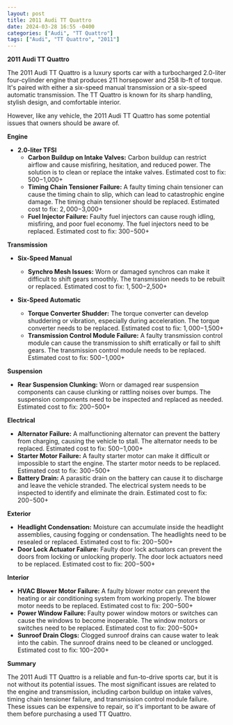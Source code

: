```yaml
---
layout: post
title: 2011 Audi TT Quattro
date: 2024-03-28 16:55 -0400
categories: ["Audi", "TT Quattro"]
tags: ["Audi", "TT Quattro", "2011"]
---
```

**2011 Audi TT Quattro**

The 2011 Audi TT Quattro is a luxury sports car with a turbocharged 2.0-liter four-cylinder engine that produces 211 horsepower and 258 lb-ft of torque. It's paired with either a six-speed manual transmission or a six-speed automatic transmission. The TT Quattro is known for its sharp handling, stylish design, and comfortable interior.

However, like any vehicle, the 2011 Audi TT Quattro has some potential issues that owners should be aware of.

**Engine**

* **2.0-liter TFSI**
    * **Carbon Buildup on Intake Valves:** Carbon buildup can restrict airflow and cause misfiring, hesitation, and reduced power. The solution is to clean or replace the intake valves. Estimated cost to fix: $500-$1,000+
    * **Timing Chain Tensioner Failure:** A faulty timing chain tensioner can cause the timing chain to slip, which can lead to catastrophic engine damage. The timing chain tensioner should be replaced. Estimated cost to fix: $2,000-$3,000+
    * **Fuel Injector Failure:** Faulty fuel injectors can cause rough idling, misfiring, and poor fuel economy. The fuel injectors need to be replaced. Estimated cost to fix: $300-$500+

**Transmission**

* **Six-Speed Manual**
    * **Synchro Mesh Issues:** Worn or damaged synchros can make it difficult to shift gears smoothly. The transmission needs to be rebuilt or replaced. Estimated cost to fix: $1,500-$2,500+

* **Six-Speed Automatic**
    * **Torque Converter Shudder:** The torque converter can develop shuddering or vibration, especially during acceleration. The torque converter needs to be replaced. Estimated cost to fix: $1,000-$1,500+
    * **Transmission Control Module Failure:** A faulty transmission control module can cause the transmission to shift erratically or fail to shift gears. The transmission control module needs to be replaced. Estimated cost to fix: $500-$1,000+

**Suspension**

* **Rear Suspension Clunking:** Worn or damaged rear suspension components can cause clunking or rattling noises over bumps. The suspension components need to be inspected and replaced as needed. Estimated cost to fix: $200-$500+

**Electrical**

* **Alternator Failure:** A malfunctioning alternator can prevent the battery from charging, causing the vehicle to stall. The alternator needs to be replaced. Estimated cost to fix: $500-$1,000+
* **Starter Motor Failure:** A faulty starter motor can make it difficult or impossible to start the engine. The starter motor needs to be replaced. Estimated cost to fix: $300-$500+
* **Battery Drain:** A parasitic drain on the battery can cause it to discharge and leave the vehicle stranded. The electrical system needs to be inspected to identify and eliminate the drain. Estimated cost to fix: $200-$500+

**Exterior**

* **Headlight Condensation:** Moisture can accumulate inside the headlight assemblies, causing fogging or condensation. The headlights need to be resealed or replaced. Estimated cost to fix: $200-$500+
* **Door Lock Actuator Failure:** Faulty door lock actuators can prevent the doors from locking or unlocking properly. The door lock actuators need to be replaced. Estimated cost to fix: $200-$500+

**Interior**

* **HVAC Blower Motor Failure:** A faulty blower motor can prevent the heating or air conditioning system from working properly. The blower motor needs to be replaced. Estimated cost to fix: $200-$500+
* **Power Window Failure:** Faulty power window motors or switches can cause the windows to become inoperable. The window motors or switches need to be replaced. Estimated cost to fix: $200-$500+
* **Sunroof Drain Clogs:** Clogged sunroof drains can cause water to leak into the cabin. The sunroof drains need to be cleaned or unclogged. Estimated cost to fix: $100-$200+

**Summary**

The 2011 Audi TT Quattro is a reliable and fun-to-drive sports car, but it is not without its potential issues. The most significant issues are related to the engine and transmission, including carbon buildup on intake valves, timing chain tensioner failure, and transmission control module failure. These issues can be expensive to repair, so it's important to be aware of them before purchasing a used TT Quattro.
